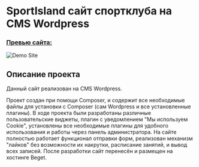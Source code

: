 # SportIsland сайт спортклуба на CMS Wordpress

### [Превью сайта:](http://sergeimy.beget.tech/sportisland/)

![Demo Site](http://sergeimy.beget.tech/sportisland/wp-content/themes/sportisland/screenshot.png)

## Описание проекта
Данный сайт реализован на CMS Wordpress. 

Проект создан при помощи Composer, и содержит все необходимые файлы для установки с Composer (сам Wordpress и все установленные плагины). В ходе проекта были разработаны различные пользовательские виджеты, плагин с уведомлением "Мы используем Cookie", установлены все необходимые плагины для удобного использования и работы через панель администратора. На сайте полностью работает функционал отправки форм, реализован механизм "лайков" без возможности их накрутки, расписание занятий, и вывод всех записей. 
После разработки сайт перенесён и размещен на хостинге Beget.
